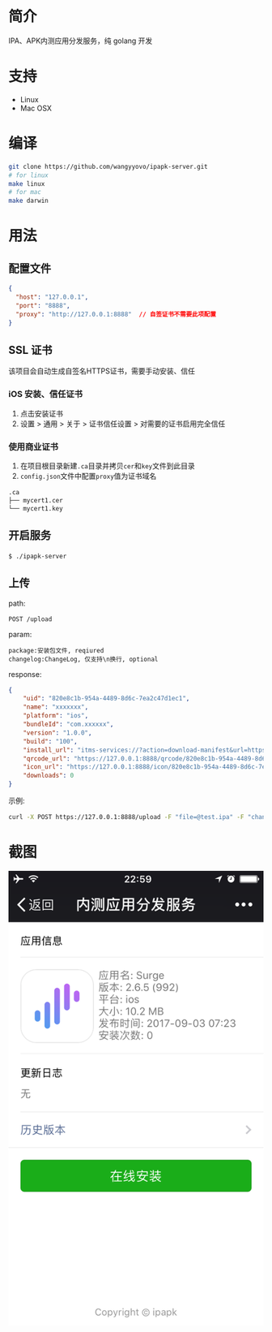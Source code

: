 简介
==============
IPA、APK内测应用分发服务，纯 golang 开发

# 支持
- Linux
- Mac OSX

# 编译
```sh
git clone https://github.com/wangyyovo/ipapk-server.git
# for linux
make linux
# for mac
make darwin
```

# 用法
## 配置文件
```json
{
  "host": "127.0.0.1",
  "port": "8888",
  "proxy": "http://127.0.0.1:8888"  // 自签证书不需要此项配置
}
```

## SSL 证书
该项目会自动生成自签名HTTPS证书，需要手动安装、信任

### iOS 安装、信任证书
1. 点击安装证书
2. 设置 > 通用 > 关于 > 证书信任设置 > 对需要的证书启用完全信任

### 使用商业证书
1. 在项目根目录新建`.ca`目录并拷贝`cer`和`key`文件到此目录
2. `config.json`文件中配置`proxy`值为证书域名
```
.ca
├── mycert1.cer
└── mycert1.key
```
## 开启服务
`$ ./ipapk-server`

## 上传
path:
```
POST /upload
```
param:
```
package:安装包文件, reqiured
changelog:ChangeLog, 仅支持\n换行, optional
```
response:
```json
{
    "uid": "820e8c1b-954a-4489-8d6c-7ea2c47d1ec1",
    "name": "xxxxxxx",
    "platform": "ios",
    "bundleId": "com.xxxxxx",
    "version": "1.0.0",
    "build": "100",
    "install_url": "itms-services://?action=download-manifest&url=https://127.0.0.1:8888/plist/820e8c1b-954a-4489-8d6c-7ea2c47d1ec1",
    "qrcode_url": "https://127.0.0.1:8888/qrcode/820e8c1b-954a-4489-8d6c-7ea2c47d1ec1",
    "icon_url": "https://127.0.0.1:8888/icon/820e8c1b-954a-4489-8d6c-7ea2c47d1ec1",
    "downloads": 0
}
```
示例:
```sh
curl -X POST https://127.0.0.1:8888/upload -F "file=@test.ipa" -F "changelog=123" --insecure
```

# 截图
![s1](s1.png)

